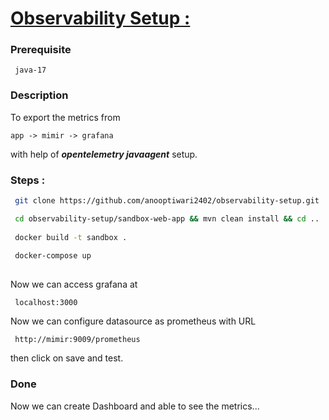 # <u> Observability Setup :</u>

### Prerequisite

```text
 java-17
```

### Description

To export the metrics from 

``app -> mimir -> grafana``

with help of ***opentelemetry javaagent*** setup.

### Steps :

```bash
 git clone https://github.com/anooptiwari2402/observability-setup.git

 cd observability-setup/sandbox-web-app && mvn clean install && cd ..
 
 docker build -t sandbox .
 
 docker-compose up
 
```

Now we can access grafana at 

```url
 localhost:3000
```

Now we can configure datasource as prometheus with URL

```url
 http://mimir:9009/prometheus
```

then click on save and test.

### Done

Now we can create Dashboard and able to see the metrics...




